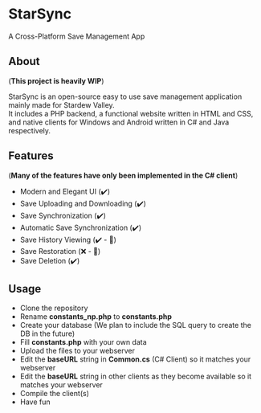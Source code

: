 # StarSync
A Cross-Platform Save Management App

## About
(**This project is heavily WIP**)

StarSync is an open-source easy to use save management application mainly made for Stardew Valley.<br>
It includes a PHP backend, a functional website written in HTML and CSS, and native clients for Windows and Android written in C# and Java respectively.

## Features
(**Many of the features have only been implemented in the C# client**)
- Modern and Elegant UI (✔️)<br>
- Save Uploading and Downloading (✔️)<br>
- Save Synchronization (✔️)<br>
- Automatic Save Synchronization (✔️)<br>
- Save History Viewing (✔️ - 🔨)<br>
- Save Restoration (❌ - 🔨)
- Save Deletion (✔️)


## Usage
- Clone the repository
- Rename **constants_np.php** to **constants.php**
- Create your database (We plan to include the SQL query to create the DB in the future)
- Fill **constants.php** with your own data
- Upload the files to your webserver
- Edit the **baseURL** string in **Common.cs** (C# Client) so it matches your webserver
- Edit the **baseURL** string in other clients as they become available so it matches your webserver
- Compile the client(s)
- Have fun
